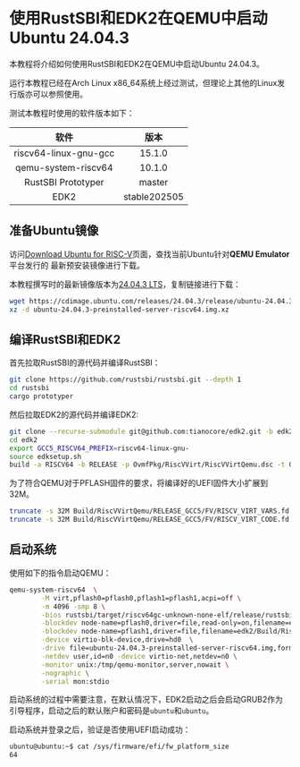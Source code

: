 # 使用RustSBI和EDK2在QEMU中启动Ubuntu 24.04.3

本教程将介绍如何使用RustSBI和EDK2在QEMU中启动Ubuntu 24.04.3。

运行本教程已经在Arch Linux x86_64系统上经过测试，但理论上其他的Linux发行版亦可以参照使用。

测试本教程时使用的软件版本如下：

|          软件           |      版本       |
|:---------------------:|:-------------:|
| riscv64-linux-gnu-gcc |    15.1.0     |
|  qemu-system-riscv64  |    10.1.0     |
|  RustSBI Prototyper   |    master     |
|         EDK2          | stable202505  |

## 准备Ubuntu镜像

访问[Download Ubuntu for RISC-V](https://ubuntu.com/download/risc-v)页面，查找当前Ubuntu针对**QEMU Emulator**平台发行的
最新预安装镜像进行下载。

本教程撰写时的最新镜像版本为[24.04.3 LTS](https://cdimage.ubuntu.com/releases/24.04.3/release/ubuntu-24.04.3-preinstalled-server-riscv64.img.xz)，复制链接进行下载：

```bash
wget https://cdimage.ubuntu.com/releases/24.04.3/release/ubuntu-24.04.3-preinstalled-server-riscv64.img.xz
xz -d ubuntu-24.04.3-preinstalled-server-riscv64.img.xz
```

## 编译RustSBI和EDK2

首先拉取RustSBI的源代码并编译RustSBI：

```bash
git clone https://github.com/rustsbi/rustsbi.git --depth 1
cd rustsbi
cargo prototyper
```

然后拉取EDK2的源代码并编译EDK2:

```bash
git clone --recurse-submodule git@github.com:tianocore/edk2.git -b edk2-stable202505
cd edk2
export GCC5_RISCV64_PREFIX=riscv64-linux-gnu-
source edksetup.sh
build -a RISCV64 -b RELEASE -p OvmfPkg/RiscVVirt/RiscVVirtQemu.dsc -t GCC5
```

为了符合QEMU对于PFLASH固件的要求，将编译好的UEFI固件大小扩展到32M。

```bash
truncate -s 32M Build/RiscVVirtQemu/RELEASE_GCC5/FV/RISCV_VIRT_VARS.fd 
truncate -s 32M Build/RiscVVirtQemu/RELEASE_GCC5/FV/RISCV_VIRT_CODE.fd
```

## 启动系统

使用如下的指令启动QEMU：

```bash
qemu-system-riscv64  \
        -M virt,pflash0=pflash0,pflash1=pflash1,acpi=off \
        -m 4096 -smp 8 \
        -bios rustsbi/target/riscv64gc-unknown-none-elf/release/rustsbi-prototyper-dynamic.bin \
        -blockdev node-name=pflash0,driver=file,read-only=on,filename=edk2/Build/RiscVVirtQemu/RELEASE_GCC5/FV/RISCV_VIRT_CODE.fd  \
        -blockdev node-name=pflash1,driver=file,filename=edk2/Build/RiscVVirtQemu/RELEASE_GCC5/FV/RISCV_VIRT_VARS.fd \
        -device virtio-blk-device,drive=hd0  \
        -drive file=ubuntu-24.04.3-preinstalled-server-riscv64.img,format=raw,id=hd0,if=none \
        -netdev user,id=n0 -device virtio-net,netdev=n0 \
        -monitor unix:/tmp/qemu-monitor,server,nowait \
        -nographic \
        -serial mon:stdio
```

启动系统的过程中需要注意，在默认情况下，EDK2启动之后会启动GRUB2作为引导程序，启动之后的默认账户和密码是`ubuntu`和`ubuntu`。

启动系统并登录之后，验证是否使用UEFI启动成功：

```bash
ubuntu@ubuntu:~$ cat /sys/firmware/efi/fw_platform_size 
64
```